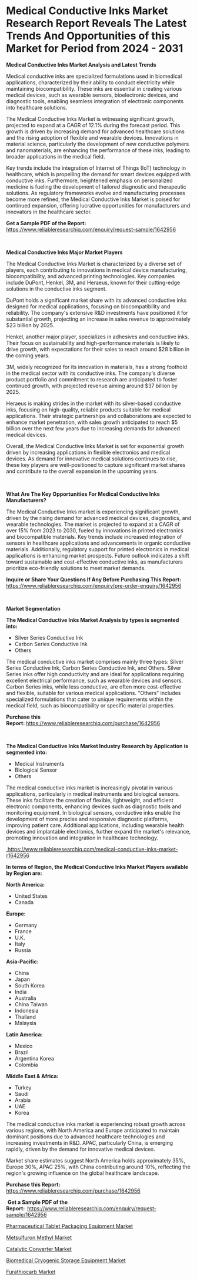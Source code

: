 <p><h1>Medical Conductive Inks Market Research Report Reveals The Latest Trends And Opportunities of this Market for Period from 2024 - 2031</h1></p><p><strong>Medical Conductive Inks Market Analysis and Latest Trends</strong></p>
<p><p>Medical conductive inks are specialized formulations used in biomedical applications, characterized by their ability to conduct electricity while maintaining biocompatibility. These inks are essential in creating various medical devices, such as wearable sensors, bioelectronic devices, and diagnostic tools, enabling seamless integration of electronic components into healthcare solutions.</p><p>The Medical Conductive Inks Market is witnessing significant growth, projected to expand at a CAGR of 12.1% during the forecast period. This growth is driven by increasing demand for advanced healthcare solutions and the rising adoption of flexible and wearable devices. Innovations in material science, particularly the development of new conductive polymers and nanomaterials, are enhancing the performance of these inks, leading to broader applications in the medical field.</p><p>Key trends include the integration of Internet of Things (IoT) technology in healthcare, which is propelling the demand for smart devices equipped with conductive inks. Furthermore, heightened emphasis on personalized medicine is fueling the development of tailored diagnostic and therapeutic solutions. As regulatory frameworks evolve and manufacturing processes become more refined, the Medical Conductive Inks Market is poised for continued expansion, offering lucrative opportunities for manufacturers and innovators in the healthcare sector.</p></p>
<p><strong>Get a Sample PDF of the Report:&nbsp;</strong> <a href="https://www.reliableresearchiq.com/enquiry/request-sample/1642956?utm_campaign=114&utm_medium=2&utm_source=Github&utm_content=ia&utm_term=11112024&utm_id=medical-conductive-inks">https://www.reliableresearchiq.com/enquiry/request-sample/1642956</a></p>
<p>&nbsp;</p>
<p><strong>Medical Conductive Inks Major Market Players</strong></p>
<p><p>The Medical Conductive Inks Market is characterized by a diverse set of players, each contributing to innovations in medical device manufacturing, biocompatibility, and advanced printing technologies. Key companies include DuPont, Henkel, 3M, and Heraeus, known for their cutting-edge solutions in the conductive inks segment.</p><p>DuPont holds a significant market share with its advanced conductive inks designed for medical applications, focusing on biocompatibility and reliability. The company's extensive R&D investments have positioned it for substantial growth, projecting an increase in sales revenue to approximately $23 billion by 2025.</p><p>Henkel, another major player, specializes in adhesives and conductive inks. Their focus on sustainability and high-performance materials is likely to drive growth, with expectations for their sales to reach around $28 billion in the coming years.</p><p>3M, widely recognized for its innovation in materials, has a strong foothold in the medical sector with its conductive inks. The company's diverse product portfolio and commitment to research are anticipated to foster continued growth, with projected revenue aiming around $37 billion by 2025.</p><p>Heraeus is making strides in the market with its silver-based conductive inks, focusing on high-quality, reliable products suitable for medical applications. Their strategic partnerships and collaborations are expected to enhance market penetration, with sales growth anticipated to reach $5 billion over the next few years due to increasing demands for advanced medical devices.</p><p>Overall, the Medical Conductive Inks Market is set for exponential growth driven by increasing applications in flexible electronics and medical devices. As demand for innovative medical solutions continues to rise, these key players are well-positioned to capture significant market shares and contribute to the overall expansion in the upcoming years.</p></p>
<p>&nbsp;</p>
<p><strong>What Are The Key Opportunities For Medical Conductive Inks Manufacturers?</strong></p>
<p><p>The Medical Conductive Inks market is experiencing significant growth, driven by the rising demand for advanced medical devices, diagnostics, and wearable technologies. The market is projected to expand at a CAGR of over 15% from 2023 to 2030, fueled by innovations in printed electronics and biocompatible materials. Key trends include increased integration of sensors in healthcare applications and advancements in organic conductive materials. Additionally, regulatory support for printed electronics in medical applications is enhancing market prospects. Future outlook indicates a shift toward sustainable and cost-effective conductive inks, as manufacturers prioritize eco-friendly solutions to meet market demands.</p></p>
<p><strong>Inquire or Share Your Questions If Any Before Purchasing This Report:</strong> <a href="https://www.reliableresearchiq.com/enquiry/pre-order-enquiry/1642956?utm_campaign=114&utm_medium=2&utm_source=Github&utm_content=ia&utm_term=11112024&utm_id=medical-conductive-inks">https://www.reliableresearchiq.com/enquiry/pre-order-enquiry/1642956</a></p>
<p>&nbsp;</p>
<p><strong>Market Segmentation</strong></p>
<p><strong>The Medical Conductive Inks Market Analysis by types is segmented into:</strong></p>
<p><ul><li>Silver Series Conductive Ink</li><li>Carbon Series Conductive Ink</li><li>Others</li></ul></p>
<p><p>The medical conductive inks market comprises mainly three types: Silver Series Conductive Ink, Carbon Series Conductive Ink, and Others. Silver Series inks offer high conductivity and are ideal for applications requiring excellent electrical performance, such as wearable devices and sensors. Carbon Series inks, while less conductive, are often more cost-effective and flexible, suitable for various medical applications. "Others" includes specialized formulations that cater to unique requirements within the medical field, such as biocompatibility or specific material properties.</p></p>
<p><strong>Purchase this Report:&nbsp;</strong><a href="https://www.reliableresearchiq.com/purchase/1642956?utm_campaign=114&utm_medium=2&utm_source=Github&utm_content=ia&utm_term=11112024&utm_id=medical-conductive-inks">https://www.reliableresearchiq.com/purchase/1642956</a></p>
<p>&nbsp;</p>
<p><strong>The Medical Conductive Inks Market Industry Research by Application is segmented into:</strong></p>
<p><ul><li>Medical Instruments</li><li>Biological Sensor</li><li>Others</li></ul></p>
<p><p>The medical conductive inks market is increasingly pivotal in various applications, particularly in medical instruments and biological sensors. These inks facilitate the creation of flexible, lightweight, and efficient electronic components, enhancing devices such as diagnostic tools and monitoring equipment. In biological sensors, conductive inks enable the development of more precise and responsive diagnostic platforms, improving patient care. Additional applications, including wearable health devices and implantable electronics, further expand the market's relevance, promoting innovation and integration in healthcare technology.</p></p>
<p><a href="https://www.reliableresearchiq.com/medical-conductive-inks-market-r1642956?utm_campaign=114&utm_medium=2&utm_source=Github&utm_content=ia&utm_term=11112024&utm_id=medical-conductive-inks">&nbsp;https://www.reliableresearchiq.com/medical-conductive-inks-market-r1642956</a></p>
<p><strong>In terms of Region, the Medical Conductive Inks Market Players available by Region are:</strong></p>
<p>
    <p> <strong> North America: </strong>
        <ul>
            <li>United States</li>
            <li>Canada</li>
        </ul>
        </p> 
    <p> <strong> Europe: </strong>
        <ul>
            <li>Germany</li>
            <li>France</li>
            <li>U.K.</li>
            <li>Italy</li>
            <li>Russia</li>
        </ul>
        </p> 
    <p> <strong> Asia-Pacific: </strong>
        <ul>
            <li>China</li>
            <li>Japan</li>
            <li>South Korea</li>
            <li>India</li>
            <li>Australia</li>
            <li>China Taiwan</li>
            <li>Indonesia</li>
            <li>Thailand</li>
            <li>Malaysia</li>
        </ul>
        </p> 
    <p> <strong> Latin America: </strong>
        <ul>
            <li>Mexico</li>
            <li>Brazil</li>
            <li>Argentina Korea</li>
            <li>Colombia</li>
        </ul>
        </p> 
    <p> <strong> Middle East & Africa: </strong>
        <ul>
            <li>Turkey</li>
            <li>Saudi</li>
            <li>Arabia</li>
            <li>UAE</li>
            <li>Korea</li>
        </ul>
    </p>
    </p>
<p><p>The medical conductive inks market is experiencing robust growth across various regions, with North America and Europe anticipated to maintain dominant positions due to advanced healthcare technologies and increasing investments in R&D. APAC, particularly China, is emerging rapidly, driven by the demand for innovative medical devices. </p><p>Market share estimates suggest North America holds approximately 35%, Europe 30%, APAC 25%, with China contributing around 10%, reflecting the region's growing influence on the global healthcare landscape.</p></p>
<p><strong>Purchase this Report: </strong><a href="https://www.reliableresearchiq.com/purchase/1642956?utm_campaign=114&utm_medium=2&utm_source=Github&utm_content=ia&utm_term=11112024&utm_id=medical-conductive-inks">https://www.reliableresearchiq.com/purchase/1642956</a></p>
<p>&nbsp;<strong>Get a Sample PDF of the Report:&nbsp;&nbsp;</strong><a href="https://www.reliableresearchiq.com/enquiry/request-sample/1642956?utm_campaign=114&utm_medium=2&utm_source=Github&utm_content=ia&utm_term=11112024&utm_id=medical-conductive-inks">https://www.reliableresearchiq.com/enquiry/request-sample/1642956</a></p>
<p><strong></strong></p>
<p><p><a href="https://issuu.com/reportprime-2/docs/pharmaceutical-tablet-packaging-equ_f4e0a3c264aa36?utm_campaign=114&utm_medium=2&utm_source=Github&utm_content=ia&utm_term=11112024&utm_id=medical-conductive-inks">Pharmaceutical Tablet Packaging Equipment Market</a></p><p><a href="https://github.com/pespeyervi/Market-Research-Report-List-1/blob/main/metsulfuron-methyl-market.md?utm_campaign=114&utm_medium=2&utm_source=Github&utm_content=ia&utm_term=11112024&utm_id=medical-conductive-inks">Metsulfuron Methyl Market</a></p><p><a href="https://www.linkedin.com/pulse/global-catalytic-converter-market-size-trends-analysis-regional-nzqef?utm_campaign=114&utm_medium=2&utm_source=Github&utm_content=ia&utm_term=11112024&utm_id=medical-conductive-inks">Catalytic Converter Market</a></p><p><a href="https://issuu.com/reportprime-2/docs/biomedical-cryogenic-storage-equipm_31bbb44fd97160?utm_campaign=114&utm_medium=2&utm_source=Github&utm_content=ia&utm_term=11112024&utm_id=medical-conductive-inks">Biomedical Cryogenic Storage Equipment Market</a></p><p><a href="https://github.com/erskinemm93/Market-Research-Report-List-1/blob/main/furathiocarb-market.md?utm_campaign=114&utm_medium=2&utm_source=Github&utm_content=ia&utm_term=11112024&utm_id=medical-conductive-inks">Furathiocarb Market</a></p></p>